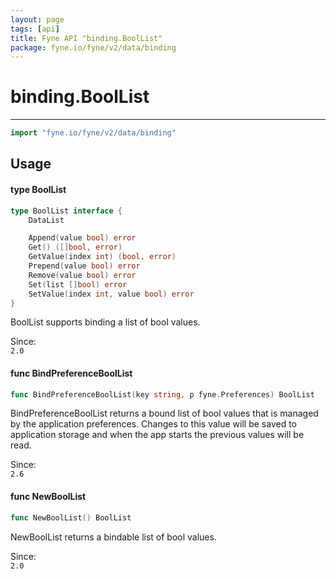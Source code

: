```yaml
---
layout: page
tags: [api]
title: Fyne API "binding.BoolList"
package: fyne.io/fyne/v2/data/binding
---
```


# binding.BoolList
---
```go
import "fyne.io/fyne/v2/data/binding"
```

## Usage

#### type BoolList

```go
type BoolList interface {
	DataList

	Append(value bool) error
	Get() ([]bool, error)
	GetValue(index int) (bool, error)
	Prepend(value bool) error
	Remove(value bool) error
	Set(list []bool) error
	SetValue(index int, value bool) error
}
```

BoolList supports binding a list of bool values.


<div class="since">Since: <code>
2.0</code></div>

#### func  BindPreferenceBoolList

```go
func BindPreferenceBoolList(key string, p fyne.Preferences) BoolList
```
BindPreferenceBoolList returns a bound list of bool values that is managed by the application preferences. Changes to this value will be saved to application storage and when the app starts the previous values will be read.


<div class="since">Since: <code>
2.6</code></div>

#### func  NewBoolList

```go
func NewBoolList() BoolList
```
NewBoolList returns a bindable list of bool values.


<div class="since">Since: <code>
2.0</code></div>
